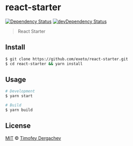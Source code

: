 # react-starter

[![Dependency Status][depstat-image]][depstat-url] [![devDependency Status][dev-depstat-image]][dev-depstat-url]

> React Starter

## Install

```sh
$ git clone https://github.com/exeto/react-starter.git
$ cd react-starter && yarn install
```

## Usage

```bash
# Development
$ yarn start

# Build
$ yarn build
```

## License

[MIT](LICENSE.md) © [Timofey Dergachev](https://exeto.me/)

[depstat-url]: https://david-dm.org/exeto/react-starter
[depstat-image]: https://img.shields.io/david/exeto/react-starter.svg?style=flat-square
[dev-depstat-url]: https://david-dm.org/exeto/react-starter?type=dev
[dev-depstat-image]: https://img.shields.io/david/dev/exeto/react-starter.svg?style=flat-square

